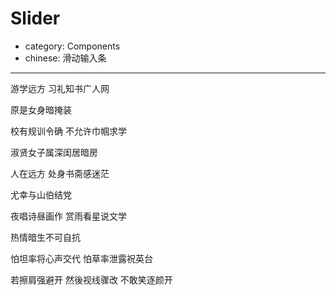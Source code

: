 # Slider

- category: Components
- chinese: 滑动输入条

---

游学远方 习礼知书广人网

原是女身暗掩装

校有规训令确 不允许巾帼求学

淑贤女子属深闺居暗房

人在远方 处身书斋感迷茫

尤幸与山伯结党

夜唱诗昼画作 赏雨看星说文学

热情暗生不可自抗

怕坦率将心声交代 怕草率泄露祝英台

若擦肩强避开 然後视线骤改 不敢笑逐颜开
